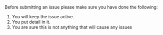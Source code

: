 Before submitting an issue please make sure you have done the following:

1) You will keep the issue active.
2) You put detail in it.
3) You are sure this is not anything that  will cause any issues
